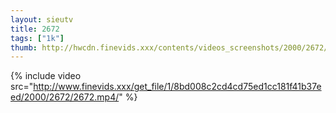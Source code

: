 ```yaml
--- 
layout: sieutv
title: 2672
tags: ["1k"]
thumb: http://hwcdn.finevids.xxx/contents/videos_screenshots/2000/2672/preview.mp4.jpg
---
```

{% include video src="http://www.finevids.xxx/get_file/1/8bd008c2cd4cd75ed1cc181f41b37eed/2000/2672/2672.mp4/" %} 
